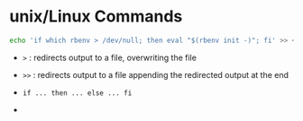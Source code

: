 # unix/Linux Commands

```bash
echo 'if which rbenv > /dev/null; then eval "$(rbenv init -)"; fi' >> ~/.bash_profile && source ~/.bash_profile
```

* `>` : redirects output to a file, overwriting the file

* `>>` : redirects output to a file appending the redirected output at the end
* `if ... then ... else ... fi`

* 

